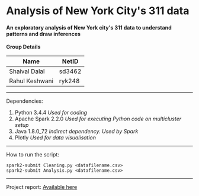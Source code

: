 # Analysis of New York City's 311 data
#### An exploratory analysis of New York city's 311 data to understand patterns and draw inferences

**Group Details**

| Name            | NetID  |
|-----------------|--------|
| Shaival Dalal   | sd3462 |
| Rahul Keshwani  | ryk248 |

---
Dependencies:
1. Python 3.4.4 *Used for coding*
2. Apache Spark 2.2.0 *Used for executing Python code on multicluster setup*
3. Java 1.8.0_72 *Indirect dependency. Used by Spark*
4. Plotly *Used for data visualisation*
---
How to run the script:

`spark2-submit Cleaning.py <datafilename.csv>`<br/>
`spark2-submit Analysis.py <datafilename.csv>`

---
Project report: [Available here](https://drive.google.com/file/d/1YZQSQpayjXccRBOwKdsOJZXpUZUKuq7P/view?usp=sharing)
